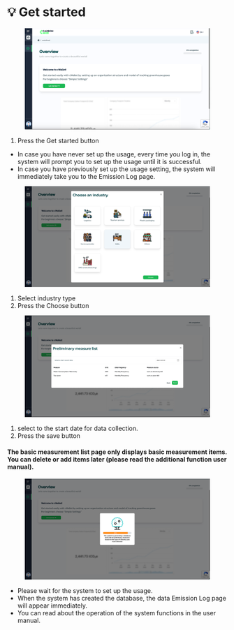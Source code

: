 # 💡 Get started

<figure><img src="../.gitbook/assets/image (4).png" alt=""><figcaption></figcaption></figure>

1. Press the Get started button

* In case you have never set up the usage, every time you log in, the system will prompt you to set up the usage until it is successful.
* In case you have previously set up the usage setting, the system will immediately take you to the Emission Log page.



<figure><img src="../.gitbook/assets/image (1) (1).png" alt=""><figcaption></figcaption></figure>

1. Select industry type
2. Press the Choose button



<figure><img src="../.gitbook/assets/image (2) (1).png" alt=""><figcaption></figcaption></figure>

1. select to the start date for data collection.
2. Press the save button

#### The basic measurement list page only displays basic measurement items. You can delete or add items later (please read the additional function user manual).



<figure><img src="../.gitbook/assets/image (3) (1).png" alt=""><figcaption></figcaption></figure>

* Please wait for the system to set up the usage.
* When the system has created the database, the data Emission Log page will appear immediately.
* You can read about the operation of the system functions in the user manual.
